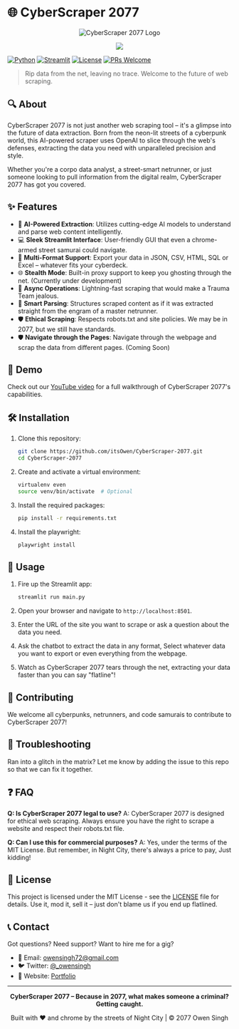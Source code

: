 # 🌐 CyberScraper 2077

<p align="center">
  <img src="https://i.postimg.cc/j5b7QSzg/scraper.png" alt="CyberScraper 2077 Logo">
</p>

<p align="center">
  <img src="https://i.postimg.cc/xChxGLcL/Cyber-Scraper.jpg">
</p>

[![Python](https://img.shields.io/badge/Python-3.7%2B-blue)](https://www.python.org/downloads/)
[![Streamlit](https://img.shields.io/badge/Streamlit-1.0%2B-FF4B4B)](https://streamlit.io/)
[![License](https://img.shields.io/badge/License-MIT-green.svg)](https://opensource.org/licenses/MIT)
[![PRs Welcome](https://img.shields.io/badge/PRs-welcome-brightgreen.svg)](http://makeapullrequest.com)

> Rip data from the net, leaving no trace. Welcome to the future of web scraping.

## 🔍 About

CyberScraper 2077 is not just another web scraping tool – it's a glimpse into the future of data extraction. Born from the neon-lit streets of a cyberpunk world, this AI-powered scraper uses OpenAI to slice through the web's defenses, extracting the data you need with unparalleled precision and style.

Whether you're a corpo data analyst, a street-smart netrunner, or just someone looking to pull information from the digital realm, CyberScraper 2077 has got you covered.

## ✨ Features

- 🤖 **AI-Powered Extraction**: Utilizes cutting-edge AI models to understand and parse web content intelligently.
- 💻 **Sleek Streamlit Interface**: User-friendly GUI that even a chrome-armed street samurai could navigate.
- 🔄 **Multi-Format Support**: Export your data in JSON, CSV, HTML, SQL or Excel – whatever fits your cyberdeck.
- 🌐 **Stealth Mode**: Built-in proxy support to keep you ghosting through the net. (Currently under development)
- 🚀 **Async Operations**: Lightning-fast scraping that would make a Trauma Team jealous.
- 🧠 **Smart Parsing**: Structures scraped content as if it was extracted straight from the engram of a master netrunner.
- 🛡️ **Ethical Scraping**: Respects robots.txt and site policies. We may be in 2077, but we still have standards.
- 🛡️ **Navigate through the Pages**: Navigate through the webpage and scrap the data from different pages. (Coming Soon)

## 🎥 Demo

Check out our [YouTube video](https://www.youtube.com/watch?v=iATSd5Ijl4M) for a full walkthrough of CyberScraper 2077's capabilities.

## 🛠 Installation

1. Clone this repository:
   ```bash
   git clone https://github.com/itsOwen/CyberScraper-2077.git
   cd CyberScraper-2077
   ```

2. Create and activate a virtual environment:
   ```bash
   virtualenv even
   source venv/bin/activate  # Optional
   ```

3. Install the required packages:
   ```bash
   pip install -r requirements.txt
   ```

4. Install the playwright:
   ```bash
   playwright install
   ```

## 🚀 Usage

1. Fire up the Streamlit app:
   ```bash
   streamlit run main.py
   ```

2. Open your browser and navigate to `http://localhost:8501`.

3. Enter the URL of the site you want to scrape or ask a question about the data you need.

4. Ask the chatbot to extract the data in any format, Select whatever data you want to export or even everything from the webpage.

4. Watch as CyberScraper 2077 tears through the net, extracting your data faster than you can say "flatline"!

## 🤝 Contributing

We welcome all cyberpunks, netrunners, and code samurais to contribute to CyberScraper 2077!

## 🔧 Troubleshooting

Ran into a glitch in the matrix? Let me know by adding the issue to this repo so that we can fix it together.

## ❓ FAQ

**Q: Is CyberScraper 2077 legal to use?**
A: CyberScraper 2077 is designed for ethical web scraping. Always ensure you have the right to scrape a website and respect their robots.txt file.

**Q: Can I use this for commercial purposes?**
A: Yes, under the terms of the MIT License. But remember, in Night City, there's always a price to pay, Just kidding!

## 📄 License

This project is licensed under the MIT License - see the [LICENSE](LICENSE) file for details. Use it, mod it, sell it – just don't blame us if you end up flatlined.

## 📞 Contact

Got questions? Need support? Want to hire me for a gig?

- 📧 Email: owensingh72@gmail.com
- 🐦 Twitter: [@_owensingh](https://x.com/_owensingh)
- 💬 Website: [Portfolio](https://www.owensingh.com)

---

<p align="center">
  <strong>CyberScraper 2077 – Because in 2077, what makes someone a criminal? Getting caught.</strong>
</p>

<p align="center">
  Built with ❤️ and chrome by the streets of Night City | © 2077 Owen Singh
</p>
